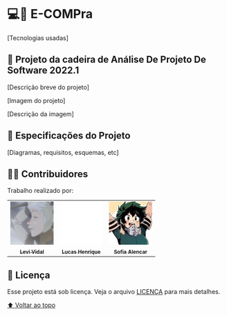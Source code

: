 # 💻🛒 E-COMPra

[Tecnologias usadas]

## :dart: Projeto da cadeira de Análise De Projeto De Software 2022.1

[Descrição breve do projeto]


[Imagem do projeto]
<!-- <img src="imagens-README/visual-jogo/gabrielmpinha-github-io-1024x768desktop-7646be.jpg" alt="imagem do jogo da forca"> -->

[Descrição da imagem]
<!-- > Um jogo de Browser com a temática de jogo da forca. Trabalho predominantemente funcional feito em Kotlin, juntamente com um tradutor para Java Script. -->

## 📃 Especificações do Projeto

[Diagramas, requisitos, esquemas, etc]

## :man_technologist: Contribuidores

Trabalho realizado por:

<table>
  <tr>
    <td align="center">
      <a href="https://github.com/levi0112">
        <img src="imagens-README/contribuidores/perfil-levi.jpg" width="100px;" alt="Foto de Levi Vidal no GitHub"/><br>
        <sub>
          <b>Levi Vidal</b>
        </sub>
      </a>
    </td>
    <td align="center">
      <a href="https://github.com/LucasHenrique-dev">
        <img src="imagens-README/contribuidores/perfil-lucas.svg" width="100px;" alt="Foto de Lucas Henrique no Github"/><br>
        <sub>
          <b>Lucas Henrique</b>
        </sub>
      </a>
    </td>
    <td align="center">
      <a href="https://github.com/sofiawolf2">
        <img src="imagens-README/contribuidores/perfil-sofia.jpg" width="100px;" alt="Foto de Sofia Alencar no Github"/><br>
        <sub>
          <b>Sofia Alencar</b>
        </sub>
      </a>
    </td>
  </tr>
</table>

## 📝 Licença

Esse projeto está sob licença. Veja o arquivo [LICENÇA](LICENSE) para mais detalhes.

[⬆ Voltar ao topo](#-e-compra)<br>
